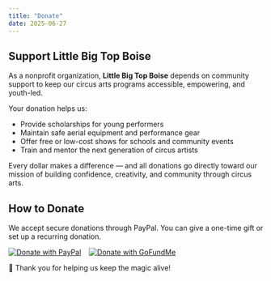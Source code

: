 ```yaml
---
title: "Donate"
date: 2025-06-27
---
```


## Support Little Big Top Boise

As a nonprofit organization, **Little Big Top Boise** depends on community support to keep our circus arts programs accessible, empowering, and youth-led.

Your donation helps us:
- Provide scholarships for young performers  
- Maintain safe aerial equipment and performance gear  
- Offer free or low-cost shows for schools and community events  
- Train and mentor the next generation of circus artists  

Every dollar makes a difference — and all donations go directly toward our mission of building confidence, creativity, and community through circus arts.

## How to Donate

We accept secure donations through PayPal. You can give a one-time gift or set up a recurring donation.

[![Donate with PayPal](/images/paypal.png)](https://www.paypal.com/donate/littlebigtopboise)&nbsp;&nbsp;&nbsp;&nbsp;[![Donate with GoFundMe](/images/gofundme.png)](https://www.gofundme.com/donate/littlebigtopboise)

💖 Thank you for helping us keep the magic alive!